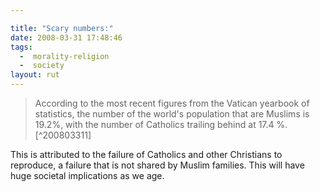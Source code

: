 ```yaml
---

title: "Scary numbers:"
date: 2008-03-31 17:48:46
tags:
  -  morality-religion
  -  society
layout: rut
---
```


<blockquote markdown="1">According to the most recent figures from the Vatican yearbook of statistics, the number of the world's population that are Muslims is 19.2%, with the number of Catholics trailing behind at 17.4 %. [^200803311]</blockquote>

[^200803311]:  Catholic News Agency.  "Vatican: Muslims now outnumber Catholics"  www.catholicnewsagency.com  2008-03-31 <http://www.catholicnewsagency.com/new.php?n=12192>

This is attributed to the failure of Catholics and other Christians to reproduce, a failure that is not shared by Muslim families.   This will have huge societal implications as we age.

